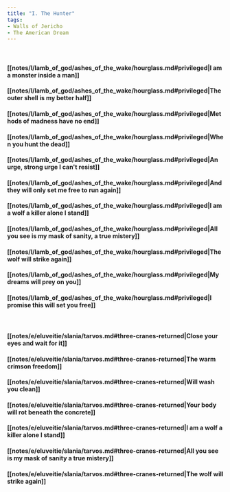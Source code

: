 ```yaml
---
title: "I. The Hunter"
tags:
- Walls of Jericho
- The American Dream
---
```

&nbsp;
#### [[notes/l/lamb_of_god/ashes_of_the_wake/hourglass.md#privileged|I am a monster inside a man]]
#### [[notes/l/lamb_of_god/ashes_of_the_wake/hourglass.md#privileged|The outer shell is my better half]]
#### [[notes/l/lamb_of_god/ashes_of_the_wake/hourglass.md#privileged|Methods of madness have no end]]
#### [[notes/l/lamb_of_god/ashes_of_the_wake/hourglass.md#privileged|When you hunt the dead]]
#### [[notes/l/lamb_of_god/ashes_of_the_wake/hourglass.md#privileged|An urge, strong urge I can't resist]]
#### [[notes/l/lamb_of_god/ashes_of_the_wake/hourglass.md#privileged|And they will only set me free to run again]]
#### [[notes/l/lamb_of_god/ashes_of_the_wake/hourglass.md#privileged|I am a wolf a killer alone I stand]]
#### [[notes/l/lamb_of_god/ashes_of_the_wake/hourglass.md#privileged|All you see is my mask of sanity, a true mistery]]
#### [[notes/l/lamb_of_god/ashes_of_the_wake/hourglass.md#privileged|The wolf will strike again]]
#### [[notes/l/lamb_of_god/ashes_of_the_wake/hourglass.md#privileged|My dreams will prey on you]]
#### [[notes/l/lamb_of_god/ashes_of_the_wake/hourglass.md#privileged|I promise this will set you free]]
&nbsp;
#### [[notes/e/eluveitie/slania/tarvos.md#three-cranes-returned|Close your eyes and wait for it]]
#### [[notes/e/eluveitie/slania/tarvos.md#three-cranes-returned|The warm crimson freedom]]
#### [[notes/e/eluveitie/slania/tarvos.md#three-cranes-returned|Will wash you clean]]
#### [[notes/e/eluveitie/slania/tarvos.md#three-cranes-returned|Your body will rot beneath the concrete]]
#### [[notes/e/eluveitie/slania/tarvos.md#three-cranes-returned|I am a wolf a killer alone I stand]]
#### [[notes/e/eluveitie/slania/tarvos.md#three-cranes-returned|All you see is my mask of sanity a true mistery]]
#### [[notes/e/eluveitie/slania/tarvos.md#three-cranes-returned|The wolf will strike again]]
